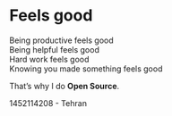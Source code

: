 ﻿# Feels good

Being productive feels good  
Being helpful feels good  
Hard work feels good  
Knowing you made something feels good  

That’s why I do **Open Source**.

1452114208 - Tehran  

